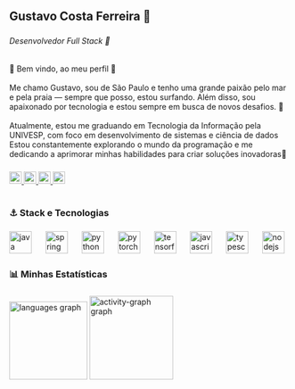 <h2 align="left">Gustavo Costa Ferreira 🪸</h2>

###

<h6 align="left">Desenvolvedor Full Stack 🦀</h6>

###

<p align="left">🌊 Bem vindo, ao meu perfil 🐠<br><br>Me chamo Gustavo, sou de São Paulo e tenho uma grande paixão pelo mar e pela praia — sempre que posso, estou surfando. Além disso, sou apaixonado por tecnologia e estou sempre em busca de novos desafios. 🪸<br><br>Atualmente, estou me graduando em Tecnologia da Informação pela UNIVESP, com foco em desenvolvimento de sistemas e ciência de dados<br>Estou constantemente explorando o mundo da programação e me dedicando a aprimorar minhas habilidades para criar soluções inovadoras🐚</p>

###

<div align="left">
  <a href="https://www.linkedin.com/in/gustavo-costa-ferreira-b3124b325/" target="_blank">
    <img src="https://img.shields.io/static/v1?message=LinkedIn&logo=linkedin&label=&color=0077B5&logoColor=white&labelColor=&style=for-the-badge" height="22" alt="linkedin logo"  />
  </a>
  <a href="https://discordapp.com/users/gucostaf" target="_blank">
    <img src="https://img.shields.io/static/v1?message=Discord&logo=discord&label=&color=7289DA&logoColor=white&labelColor=&style=for-the-badge" height="22" alt="discord logo"  />
  </a>
  <a href="guguhcosta@gmail.com" target="_blank">
    <img src="https://img.shields.io/static/v1?message=Gmail&logo=gmail&label=&color=D14836&logoColor=white&labelColor=&style=for-the-badge" height="22" alt="gmail logo"  />
  </a>
  <a href="gustavocostaferreira@outlook.com.br" target="_blank">
    <img src="https://img.shields.io/static/v1?message=Outlook&logo=microsoft-outlook&label=&color=0078D4&logoColor=white&labelColor=&style=for-the-badge" height="22" alt="microsoft-outlook logo"  />
  </a>
</div>

###

<h1 align="center"></h1>

###

<h3 align="left">⚓ Stack e Tecnologias</h3>

###

<div align="left">
  <img src="https://cdn.jsdelivr.net/gh/devicons/devicon/icons/java/java-original.svg" height="40" alt="java logo"  />
  <img width="17" />
  <img src="https://cdn.simpleicons.org/spring/6DB33F" height="40" alt="spring logo"  />
  <img width="17" />
  <img src="https://cdn.jsdelivr.net/gh/devicons/devicon/icons/python/python-original.svg" height="40" alt="python logo"  />
  <img width="17" />
  <img src="https://cdn.jsdelivr.net/gh/devicons/devicon/icons/pytorch/pytorch-original.svg" height="40" alt="pytorch logo"  />
  <img width="17" />
  <img src="https://cdn.jsdelivr.net/gh/devicons/devicon/icons/tensorflow/tensorflow-original.svg" height="40" alt="tensorflow logo"  />
  <img width="17" />
  <img src="https://cdn.jsdelivr.net/gh/devicons/devicon/icons/javascript/javascript-original.svg" height="40" alt="javascript logo"  />
  <img width="17" />
  <img src="https://cdn.simpleicons.org/typescript/3178C6" height="40" alt="typescript logo"  />
  <img width="17" />
  <img src="https://cdn.simpleicons.org/nodedotjs/339933" height="40" alt="nodejs logo"  />
</div>

###

<h3 align="left">📊 Minhas Estatísticas</h3>

###

<div align="left">
  <img src="https://github-readme-stats.vercel.app/api/top-langs?username=GustavoCFerreira&locale=pt-br&hide_title=false&layout=compact&card_width=320&langs_count=5&theme=nightowl&hide_border=false&custom_title=Tecnologias%20favoritas" height="140" alt="languages graph"  />
  <img src="https://github-readme-activity-graph.vercel.app/graph?username=GustavoCFerreira&theme=nightowl&hide_border=false&hide_title=false&area=false&custom_title=Gr%C3%A1fico%20de%20contribui%C3%A7%C3%B5es" height="150" alt="activity-graph graph"  />
</div>

###

